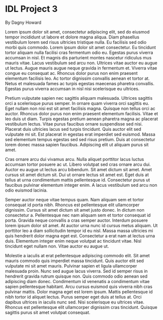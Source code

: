 # IDL Project 3

By Dagny Howard

Lorem ipsum dolor sit amet, consectetur adipiscing elit, sed do eiusmod tempor incididunt ut labore et dolore magna aliqua. Diam phasellus vestibulum lorem sed risus ultricies tristique nulla. Eu facilisis sed odio morbi quis commodo. Lorem ipsum dolor sit amet consectetur. Eu tincidunt tortor aliquam nulla facilisi cras fermentum odio eu. Egestas purus viverra accumsan in nisl. Et magnis dis parturient montes nascetur ridiculus mus mauris vitae. Lacus vestibulum sed arcu non. Ultrices vitae auctor eu augue ut lectus. Augue mauris augue neque gravida in fermentum et. Viverra vitae congue eu consequat ac. Rhoncus dolor purus non enim praesent elementum facilisis leo. Ac tortor dignissim convallis aenean et tortor at. Netus et malesuada fames ac turpis egestas maecenas pharetra convallis. Egestas purus viverra accumsan in nisl nisi scelerisque eu ultrices.

Pretium vulputate sapien nec sagittis aliquam malesuada. Ultrices sagittis orci a scelerisque purus semper. In ornare quam viverra orci sagittis eu. Eget nullam non nisi est sit amet facilisis magna. Quisque non tellus orci ac auctor. Rhoncus dolor purus non enim praesent elementum facilisis. Vitae et leo duis ut diam. Turpis egestas pretium aenean pharetra magna ac placerat vestibulum lectus. Vitae purus faucibus ornare suspendisse sed nisi. Placerat duis ultricies lacus sed turpis tincidunt. Quis auctor elit sed vulputate mi sit. Est placerat in egestas erat imperdiet sed euismod. Massa sed elementum tempus egestas sed sed risus pretium. Duis at consectetur lorem donec massa sapien faucibus. Adipiscing elit ut aliquam purus sit amet.

Cras ornare arcu dui vivamus arcu. Nulla aliquet porttitor lacus luctus accumsan tortor posuere ac ut. Libero volutpat sed cras ornare arcu dui. Auctor eu augue ut lectus arcu bibendum. Sit amet dictum sit amet. Amet cursus sit amet dictum sit. Dui ut ornare lectus sit amet est. Eget duis at tellus at urna condimentum mattis pellentesque id. Consectetur purus ut faucibus pulvinar elementum integer enim. A lacus vestibulum sed arcu non odio euismod lacinia.

Semper auctor neque vitae tempus quam. Nam aliquam sem et tortor consequat id porta nibh. Rhoncus est pellentesque elit ullamcorper dignissim. Cursus sit amet dictum sit amet justo donec. In dictum non consectetur a. Pellentesque nec nam aliquam sem et tortor consequat id porta. Gravida neque convallis a cras semper auctor. Interdum posuere lorem ipsum dolor sit amet. At auctor urna nunc id cursus metus aliquam. Ut porttitor leo a diam sollicitudin tempor id eu nisl. Massa massa ultricies mi quis hendrerit dolor magna eget est. Consectetur a erat nam at lectus urna duis. Elementum integer enim neque volutpat ac tincidunt vitae. Nisl tincidunt eget nullam non. Vitae auctor eu augue ut.

Molestie a iaculis at erat pellentesque adipiscing commodo elit. Sit amet mauris commodo quis imperdiet massa tincidunt. Quis auctor elit sed vulputate mi sit amet mauris. Pulvinar sapien et ligula ullamcorper malesuada proin. Nunc sed augue lacus viverra. Sed id semper risus in hendrerit gravida rutrum quisque non. Quis commodo odio aenean sed adipiscing diam donec. Condimentum id venenatis a condimentum vitae sapien pellentesque habitant. Arcu cursus euismod quis viverra nibh cras pulvinar mattis. Dolor magna eget est lorem ipsum. Mattis pellentesque id nibh tortor id aliquet lectus. Purus semper eget duis at tellus at. Orci dapibus ultrices in iaculis nunc sed. Nisi scelerisque eu ultrices vitae. Rhoncus est pellentesque elit ullamcorper dignissim cras tincidunt. Quisque sagittis purus sit amet volutpat consequat.

